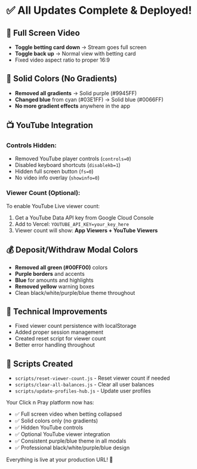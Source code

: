 # ✅ All Updates Complete & Deployed!

## 🎥 Full Screen Video
- **Toggle betting card down** → Stream goes full screen
- **Toggle back up** → Normal view with betting card
- Fixed video aspect ratio to proper 16:9

## 🎨 Solid Colors (No Gradients)
- **Removed all gradients** → Solid purple (#9945FF)
- **Changed blue** from cyan (#03E1FF) → Solid blue (#0066FF)
- **No more gradient effects** anywhere in the app

## 📺 YouTube Integration
### Controls Hidden:
- Removed YouTube player controls (`controls=0`)
- Disabled keyboard shortcuts (`disablekb=1`)
- Hidden full screen button (`fs=0`)
- No video info overlay (`showinfo=0`)

### Viewer Count (Optional):
To enable YouTube Live viewer count:
1. Get a YouTube Data API key from Google Cloud Console
2. Add to Vercel: `YOUTUBE_API_KEY=your_key_here`
3. Viewer count will show: **App Viewers + YouTube Viewers**

## 💰 Deposit/Withdraw Modal Colors
- **Removed all green (#00FF00)** colors
- **Purple borders** and accents
- **Blue** for amounts and highlights
- **Removed yellow** warning boxes
- Clean black/white/purple/blue theme throughout

## 🔧 Technical Improvements
- Fixed viewer count persistence with localStorage
- Added proper session management
- Created reset script for viewer count
- Better error handling throughout

## 📝 Scripts Created
- `scripts/reset-viewer-count.js` - Reset viewer count if needed
- `scripts/clear-all-balances.js` - Clear all user balances
- `scripts/update-profiles-hub.js` - Update user profiles

Your Click n Pray platform now has:
- ✅ Full screen video when betting collapsed
- ✅ Solid colors only (no gradients)
- ✅ Hidden YouTube controls
- ✅ Optional YouTube viewer integration
- ✅ Consistent purple/blue theme in all modals
- ✅ Professional black/white/purple/blue design

Everything is live at your production URL! 🎲
